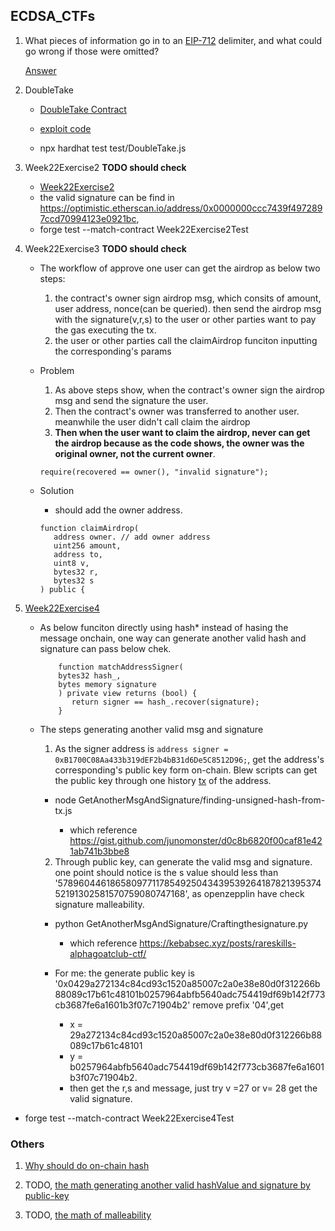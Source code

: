 ## ECDSA_CTFs

1.  What pieces of information go in to an [EIP-712](https://eips.ethereum.org/EIPS/eip-712) delimiter, and what could go wrong if those were omitted?

    [Answer](./EIP712_Related.md)

2.  DoubleTake

    - [DoubleTake Contract](https://github.com/sodexx7/security_related/blob/main/solidity-riddles/contracts/DoubleTake.sol)
    - [exploit code](https://github.com/sodexx7/security_related/blob/068a47911c341dc500eada76056c5451d453252f/solidity-riddles/test/DoubleTake.js#L35)

    - npx hardhat test test/DoubleTake.js

3.  Week22Exercise2 **TODO should check**

    - [Week22Exercise2](./src/Week22Exercise2.sol)
    - the valid signature can be find in https://optimistic.etherscan.io/address/0x0000000ccc7439f4972897ccd70994123e0921bc,
    - forge test --match-contract Week22Exercise2Test

4.  Week22Exercise3 **TODO should check**

    - The workflow of approve one user can get the airdrop as below two steps:

      1. the contract's owner sign airdrop msg, which consits of amount, user address, nonce(can be queried). then send the airdrop msg with the signature(v,r,s) to the user or other parties want to pay the gas executing the tx.
      2. the user or other parties call the claimAirdrop funciton inputting the corresponding's params

    - Problem

      1. As above steps show, when the contract's owner sign the airdrop msg and send the signature the user.
      2. Then the contract's owner was transferred to another user. meanwhile the user didn't call claim the airdrop
      3. **Then when the user want to claim the airdrop, never can get the airdrop because as the code shows, the owner was the original owner, not the current owner**.

      ```solidity
      require(recovered == owner(), "invalid signature");
      ```

    - Solution

      - should add the owner address.

      ```solidity
      function claimAirdrop(
         address owner. // add owner address
         uint256 amount,
         address to,
         uint8 v,
         bytes32 r,
         bytes32 s
      ) public {
      ```

5.  [Week22Exercise4](src/Week22Exercise4.sol)

    - As below funciton directly using hash\* instead of hasing the message onchain, one way can generate another valid hash and signature can pass below chek.

      ```Solidity
          function matchAddressSigner(
          bytes32 hash_,
          bytes memory signature
          ) private view returns (bool) {
             return signer == hash_.recover(signature);
          }
      ```

    * The steps generating another valid msg and signature

      1. As the signer address is `address signer = 0xB1700C08Aa433b319dEF2b4bB31d6De5C8512D96;`, get the address's corresponding's public key form on-chain. Blew scripts can get the public key through one history [tx](https://polygonscan.com/tx/0x09281ab72c20092dc9b414745ef2673116e36dfe069b61d2e37ecb8815b140bf) of the address.

      - node GetAnotherMsgAndSignature/finding-unsigned-hash-from-tx.js

        - which reference https://gist.github.com/junomonster/d0c8b6820f00caf81e421ab741b3bbe8

      2. Through public key, can generate the valid msg and signature. one point should notice is the s value should less than '57896044618658097711785492504343953926418782139537452191302581570759080747168', as openzepplin have check signature malleability.

      - python GetAnotherMsgAndSignature/Craftingthesignature.py

        - which reference https://kebabsec.xyz/posts/rareskills-alphagoatclub-ctf/

      * For me: the generate public key is '0x0429a272134c84cd93c1520a85007c2a0e38e80d0f312266b88089c17b61c48101b0257964abfb5640adc754419df69b142f773cb3687fe6a1601b3f07c71904b2' remove prefix '04',get

        - x = 29a272134c84cd93c1520a85007c2a0e38e80d0f312266b88089c17b61c48101
        - y = b0257964abfb5640adc754419df69b142f773cb3687fe6a1601b3f07c71904b2.

        * then get the r,s and message, just try v =27 or v= 28 get the valid signature.

- forge test --match-contract Week22Exercise4Test

### Others

1. [Why should do on-chain hash](OnChainHash.md)

2. TODO, [the math generating another valid hashValue and signature by public-key](GenerateHashValueAndSIgnauture.md)

3. TODO, [the math of malleability](MalleabilityMath.md)
